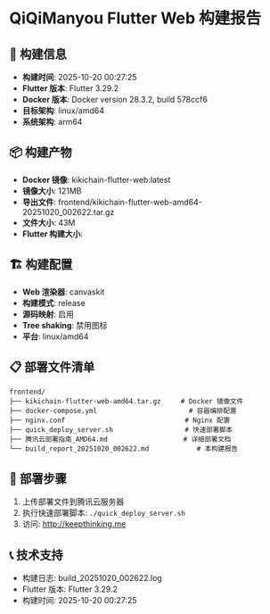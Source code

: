 # QiQiManyou Flutter Web 构建报告

## 📅 构建信息
- **构建时间**: 2025-10-20 00:27:25
- **Flutter 版本**: Flutter 3.29.2
- **Docker 版本**: Docker version 28.3.2, build 578ccf6
- **目标架构**: linux/amd64
- **系统架构**: arm64

## 📦 构建产物
- **Docker 镜像**: kikichain-flutter-web:latest
- **镜像大小**: 121MB
- **导出文件**: frontend/kikichain-flutter-web-amd64-20251020_002622.tar.gz
- **文件大小**:  43M
- **Flutter 构建大小**: 

## 🏗️ 构建配置
- **Web 渲染器**: canvaskit
- **构建模式**: release
- **源码映射**: 启用
- **Tree shaking**: 禁用图标
- **平台**: linux/amd64

## 📋 部署文件清单
```
frontend/
├── kikichain-flutter-web-amd64.tar.gz     # Docker 镜像文件
├── docker-compose.yml                       # 容器编排配置
├── nginx.conf                              # Nginx 配置
├── quick_deploy_server.sh                  # 快速部署脚本
├── 腾讯云部署指南_AMD64.md                   # 详细部署文档
└── build_report_20251020_002622.md            # 本构建报告
```

## 🚀 部署步骤
1. 上传部署文件到腾讯云服务器
2. 执行快速部署脚本: `./quick_deploy_server.sh`
3. 访问: http://keepthinking.me

## 📞 技术支持
- 构建日志: build_20251020_002622.log
- Flutter 版本: Flutter 3.29.2
- 构建时间: 2025-10-20 00:27:25
